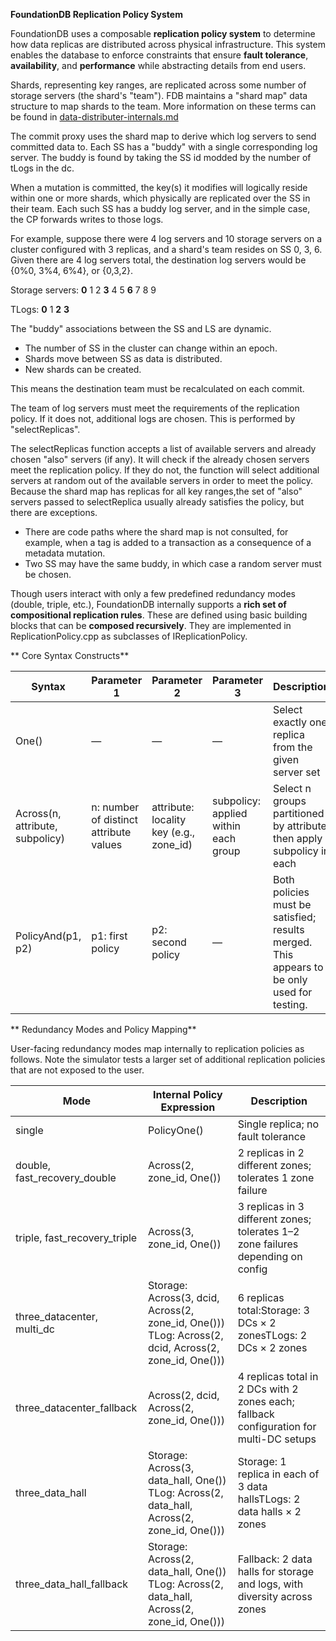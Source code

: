 **FoundationDB Replication Policy System**

FoundationDB uses a composable **replication policy system** to determine how data replicas are distributed across physical infrastructure. This system enables 
the database to enforce constraints that ensure **fault tolerance**, **availability**, and **performance** while abstracting details from end users.

Shards, representing key ranges, are replicated across some number of storage servers (the shard's "team"). FDB maintains a "shard map" data structure to map 
shards to the team. More information on these terms can be found in [data-distributer-internals.md](http://data-distributer-internals.md)

The commit proxy uses the shard map to derive which log servers to send committed data to. Each SS has a "buddy" with a single corresponding log server. The 
buddy is found by taking the SS id modded by the number of tLogs in the dc.

When a mutation is committed, the key(s) it modifies will logically reside within one or more shards, which physically are replicated over the SS in their team. Each such SS has a buddy 
log server, and in the simple case, the CP forwards writes to those logs.

For example, suppose there were 4 log servers and 10 storage servers on a cluster configured with 3 replicas, and a shard's team resides on SS 0, 3, 6. Given 
there are 4 log servers total, the destination log servers would be {0%0, 3%4, 6%4}, or {0,3,2}.

Storage servers: **0** 1 2 **3** 4 5 **6** 7 8 9

TLogs: **0** 1 **2** **3**

The "buddy" associations between the SS and LS are dynamic.

- The number of SS in the cluster can change within an epoch.
- Shards move between SS as data is distributed.
- New shards can be created.

This means the destination team must be recalculated on each commit.

The team of log servers must meet the requirements of the replication policy. If it does not, additional logs are chosen. This is performed by "selectReplicas".

The selectReplicas function accepts a list of available servers and already chosen "also" servers (if any). It will check if the already chosen servers meet the 
replication policy. If they do not, the function will select additional servers at random out of the available servers in order to meet the policy. Because the 
shard map has replicas for all key ranges,the set of "also" servers passed to selectReplica usually already satisfies the policy, but there are exceptions.

- There are code paths where the shard map is not consulted, for example, when a tag is added to a transaction as a consequence of a metadata mutation.
- Two SS may have the same buddy, in which case a random server must be chosen.

Though users interact with only a few predefined redundancy modes (double, triple, etc.), FoundationDB internally supports a **rich set of compositional 
replication rules**. These are defined using basic building blocks that can be **composed recursively**. They are implemented in ReplicationPolicy.cpp as 
subclasses of IReplicationPolicy.

** Core Syntax Constructs**

| Syntax                  | Parameter 1                          | Parameter 2                            | Parameter 3                        | Description                                                                              |
| ----------------------- | ------------------------------------ | -------------------------------------- | ---------------------------------- | ---------------------------------------------------------------------------------------- |
| One()                   | —                                    | —                                      | —                                  | Select exactly one replica from the given server set                                    |
| Across(n, attribute, subpolicy) | n: number of distinct attribute values | attribute: locality key (e.g., zone\_id) | subpolicy: applied within each group | Select n groups partitioned by attribute, then apply subpolicy in each                     |
| PolicyAnd(p1, p2)       | p1: first policy                     | p2: second policy                      | —                                  | Both policies must be satisfied; results merged. This appears to be only used for testing. |

** Redundancy Modes and Policy Mapping**

User-facing redundancy modes map internally to replication policies as follows. Note the simulator tests a larger set of additional replication policies that are not exposed to the user.

| Mode                          | Internal Policy Expression                                                                              | Description                                                                           |
| ----------------------------- | ----------------------------------------------------------------------------------------------------------- | ------------------------------------------------------------------------------------- |
| single                        | PolicyOne()                                                                                                 | Single replica; no fault tolerance                                                     |
| double, fast\_recovery\_double | Across(2, zone\_id, One())                                                                                  | 2 replicas in 2 different zones; tolerates 1 zone failure                              |
| triple, fast\_recovery\_triple | Across(3, zone\_id, One())                                                                                  | 3 replicas in 3 different zones; tolerates 1–2 zone failures depending on config        |
| three\_datacenter, multi\_dc   | Storage: Across(3, dcid, Across(2, zone\_id, One())) TLog: Across(2, dcid, Across(2, zone\_id, One()))   | 6 replicas total:Storage: 3 DCs × 2 zonesTLogs: 2 DCs × 2 zones                        |
| three\_datacenter\_fallback    | Across(2, dcid, Across(2, zone\_id, One()))                                                                 | 4 replicas total in 2 DCs with 2 zones each; fallback configuration for multi-DC setups |
| three\_data\_hall              | Storage: Across(3, data\_hall, One()) TLog: Across(2, data\_hall, Across(2, zone\_id, One()))            | Storage: 1 replica in each of 3 data hallsTLogs: 2 data halls × 2 zones                |
| three\_data\_hall\_fallback   | Storage: Across(2, data\_hall, One()) TLog: Across(2, data\_hall, Across(2, zone\_id, One()))            | Fallback: 2 data halls for storage and logs, with diversity across zones               |
```
